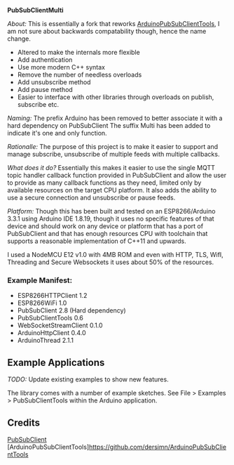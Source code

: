 **PubSubClientMulti**

*About:*
This is essentially a fork that reworks [ArduinoPubSubClientTools](https://github.com/dersimn/ArduinoPubSubClientTools), I am not sure about backwards compatability though, hence the name change.

- Altered to make the internals more flexible
- Add authentication
- Use more modern C++ syntax
- Remove the number of needless overloads
- Add unsubscribe method
- Add pause method
- Easier to interface with other libraries through overloads on publish, subscribe etc. 

*Naming:*  The prefix Arduino has been removed to better associate it with a hard dependency on PubSubClient
The suffix Multi has been added to indicate it's one and only function.

*Rationalle:*  The purpose of this project is to make it easier to support and manage subscribe, unsubscribe 
of multiple feeds with multiple callbacks.

*What does it do?*  Essentially this makes it easier to use the single MQTT topic handler callback function provided in PubSubClient and allow the user to provide as many callback functions as they need, limited only by available resources on the target CPU platform.  It also adds the ability to use a secure connection and unsubscribe or pause feeds.

*Platform:*   Though this has been built and tested on an ESP8266/Arduino 3.3.1 using Arduino IDE 1.8.19, though it uses no specific features of that device and should work on any device or platform that has a port of PubSubClient and that has enough resources CPU with toolchain that supports a reasonable implementation of C++11 and upwards.

I used a NodeMCU E12 v1.0 with 4MB ROM and even with HTTP, TLS, WifI, Threading and Secure Websockets it uses about 50% of the resources.

### Example Manifest:
- ESP8266HTTPClient     1.2
- ESP8266WiFi           1.0
- PubSubClient          2.8  (Hard dependency)
- PubSubClientTools     0.6
- WebSocketStreamClient 0.1.0
- ArduinoHttpClient     0.4.0
- ArduinoThread         2.1.1

## Example Applications

*TODO:*   Update existing examples to show new features.

The library comes with a number of example sketches. See File > Examples > PubSubClientTools
within the Arduino application.

## Credits

[PubSubClient](https://github.com/knolleary/pubsubclient)
[ArduinoPubSubClientTools]https://github.com/dersimn/ArduinoPubSubClientTools
